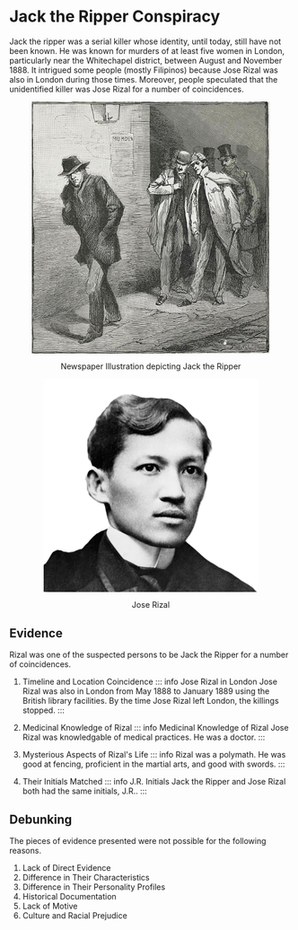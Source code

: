 # Jack the Ripper Conspiracy

Jack the ripper was a serial killer whose identity, until today, still have not been known. He was known for murders of at least five women in London, particularly near the Whitechapel district, between August and November 1888. It intrigued some people (mostly Filipinos) because Jose Rizal was also in London during those times. Moreover, people speculated that the unidentified killer was Jose Rizal for a number of coincidences.

<figure>
<p align="center">
<img align="center" src="../images/jack-the-ripper/JacktheRipper1888.jpg" alt="JNewspaper Illustration depicting Jack the Ripper"/>
</p>
<figcaption align="center">Newspaper Illustration depicting Jack the Ripper</figcaption>
</figure>

<figure>
<p align="center">
<img align="center" src="../images/jack-the-ripper/Rizal.png" alt="Jose Rizal"/>
</p>
<figcaption align="center">Jose Rizal</figcaption>
</figure>

## Evidence

Rizal was one of the suspected persons to be Jack the Ripper for a number of coincidences.

1. Timeline and Location Coincidence
   ::: info Jose Rizal in London
   Jose Rizal was also in London from May 1888 to January 1889 using the British library facilities. By the time Jose Rizal left London, the killings stopped.
   :::

2. Medicinal Knowledge of Rizal
   ::: info Medicinal Knowledge of Rizal
   Jose Rizal was knowledgable of medical practices. He was a doctor.
   :::

3. Mysterious Aspects of Rizal's Life
   ::: info
   Rizal was a polymath. He was good at fencing, proficient in the martial arts, and good with swords.
   :::

4. Their Initials Matched
   ::: info J.R. Initials
   Jack the Ripper and Jose Rizal both had the same initials, J.R..
   :::

## Debunking

The pieces of evidence presented were not possible for the following reasons.

1. Lack of Direct Evidence
2. Difference in Their Characteristics
3. Difference in Their Personality Profiles
4. Historical Documentation
5. Lack of Motive
6. Culture and Racial Prejudice

<!-- ## References

1. lorem ipsum (2018). _lorem ipsum title_. Publisher. Retrieved [url](https://google.com)

[text](https://www.tsikot.com/forums/miscellaneous-talk-163/jose-rizal-jack-ripper-42421/)

https://www.esquiremag.ph/culture/books-and-art/sherlock-holmes-meets-jose-rizal-jack-the-ripper-a00289-20201010-lfrm -->
